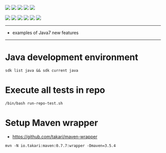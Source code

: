 ![](https://img.shields.io/badge/language-java-blue)
![](https://img.shields.io/badge/technology-java7-blue)
![](https://img.shields.io/badge/development%20year-2019-orange)
![](https://img.shields.io/badge/contributor-shijian%20su-purple)
![](https://img.shields.io/badge/license-MIT-lightgrey)

![](https://img.shields.io/github/languages/top/shijiansu/core-java-7-newfeatures)
![](https://img.shields.io/github/languages/count/shijiansu/core-java-7-newfeatures)
![](https://img.shields.io/github/languages/code-size/shijiansu/core-java-7-newfeatures)
![](https://img.shields.io/github/repo-size/shijiansu/core-java-7-newfeatures)
![](https://img.shields.io/github/last-commit/shijiansu/core-java-7-newfeatures?color=red)
![](https://github.com/shijiansu/core-java-7-newfeatures/workflows/ci%20build/badge.svg)

--------------------------------------------------------------------------------

- examples of Java7 new features

--------------------------------------------------------------------------------

# Java development environment

`sdk list java && sdk current java`

# Execute all tests in repo

`/bin/bash run-repo-test.sh`

# Setup Maven wrapper

- https://github.com/takari/maven-wrapper

`mvn -N io.takari:maven:0.7.7:wrapper -Dmaven=3.5.4`
